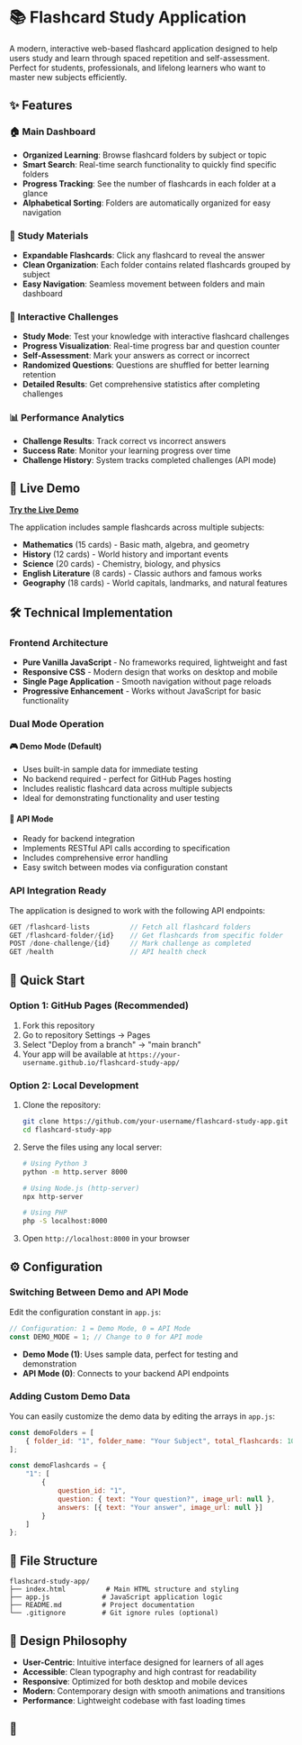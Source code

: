 # 📚 Flashcard Study Application

A modern, interactive web-based flashcard application designed to help users study and learn through spaced repetition and self-assessment. Perfect for students, professionals, and lifelong learners who want to master new subjects efficiently.

## ✨ Features

### 🏠 **Main Dashboard**
- **Organized Learning**: Browse flashcard folders by subject or topic
- **Smart Search**: Real-time search functionality to quickly find specific folders
- **Progress Tracking**: See the number of flashcards in each folder at a glance
- **Alphabetical Sorting**: Folders are automatically organized for easy navigation

### 📂 **Study Materials**
- **Expandable Flashcards**: Click any flashcard to reveal the answer
- **Clean Organization**: Each folder contains related flashcards grouped by subject
- **Easy Navigation**: Seamless movement between folders and main dashboard

### 🎯 **Interactive Challenges**
- **Study Mode**: Test your knowledge with interactive flashcard challenges
- **Progress Visualization**: Real-time progress bar and question counter
- **Self-Assessment**: Mark your answers as correct or incorrect
- **Randomized Questions**: Questions are shuffled for better learning retention
- **Detailed Results**: Get comprehensive statistics after completing challenges

### 📊 **Performance Analytics**
- **Challenge Results**: Track correct vs incorrect answers
- **Success Rate**: Monitor your learning progress over time
- **Challenge History**: System tracks completed challenges (API mode)

## 🚀 Live Demo

**[Try the Live Demo](https://your-username.github.io/flashcard-study-app/)**

The application includes sample flashcards across multiple subjects:
- **Mathematics** (15 cards) - Basic math, algebra, and geometry
- **History** (12 cards) - World history and important events  
- **Science** (20 cards) - Chemistry, biology, and physics
- **English Literature** (8 cards) - Classic authors and famous works
- **Geography** (18 cards) - World capitals, landmarks, and natural features

## 🛠️ Technical Implementation

### **Frontend Architecture**
- **Pure Vanilla JavaScript** - No frameworks required, lightweight and fast
- **Responsive CSS** - Modern design that works on desktop and mobile
- **Single Page Application** - Smooth navigation without page reloads
- **Progressive Enhancement** - Works without JavaScript for basic functionality

### **Dual Mode Operation**

#### 🎮 **Demo Mode** (Default)
- Uses built-in sample data for immediate testing
- No backend required - perfect for GitHub Pages hosting
- Includes realistic flashcard data across multiple subjects
- Ideal for demonstrating functionality and user testing

#### 🔌 **API Mode**
- Ready for backend integration
- Implements RESTful API calls according to specification
- Includes comprehensive error handling
- Easy switch between modes via configuration constant

### **API Integration Ready**

The application is designed to work with the following API endpoints:

```javascript
GET /flashcard-lists          // Fetch all flashcard folders
GET /flashcard-folder/{id}    // Get flashcards from specific folder  
POST /done-challenge/{id}     // Mark challenge as completed
GET /health                   // API health check
```

## 🚀 Quick Start

### **Option 1: GitHub Pages (Recommended)**
1. Fork this repository
2. Go to repository Settings → Pages
3. Select "Deploy from a branch" → "main branch"
4. Your app will be available at `https://your-username.github.io/flashcard-study-app/`

### **Option 2: Local Development**
1. Clone the repository:
   ```bash
   git clone https://github.com/your-username/flashcard-study-app.git
   cd flashcard-study-app
   ```

2. Serve the files using any local server:
   ```bash
   # Using Python 3
   python -m http.server 8000
   
   # Using Node.js (http-server)
   npx http-server
   
   # Using PHP
   php -S localhost:8000
   ```

3. Open `http://localhost:8000` in your browser

## ⚙️ Configuration

### **Switching Between Demo and API Mode**

Edit the configuration constant in `app.js`:

```javascript
// Configuration: 1 = Demo Mode, 0 = API Mode
const DEMO_MODE = 1; // Change to 0 for API mode
```

- **Demo Mode (1)**: Uses sample data, perfect for testing and demonstration
- **API Mode (0)**: Connects to your backend API endpoints

### **Adding Custom Demo Data**

You can easily customize the demo data by editing the arrays in `app.js`:

```javascript
const demoFolders = [
    { folder_id: "1", folder_name: "Your Subject", total_flashcards: 10 }
];

const demoFlashcards = {
    "1": [
        { 
            question_id: "1", 
            question: { text: "Your question?", image_url: null }, 
            answers: [{ text: "Your answer", image_url: null }] 
        }
    ]
};
```

## 📁 File Structure

```
flashcard-study-app/
├── index.html          # Main HTML structure and styling
├── app.js             # JavaScript application logic
├── README.md          # Project documentation
└── .gitignore         # Git ignore rules (optional)
```

## 🎨 Design Philosophy

- **User-Centric**: Intuitive interface designed for learners of all ages
- **Accessible**: Clean typography and high contrast for readability  
- **Responsive**: Optimized for both desktop and mobile devices
- **Modern**: Contemporary design with smooth animations and transitions
- **Performance**: Lightweight codebase with fast loading times

## 🔧